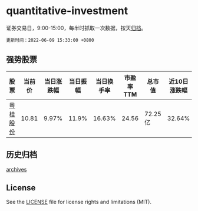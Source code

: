 # quantitative-investment

证券交易日，9:00-15:00，每半时抓取一次数据，按天[归档](archives)。

`更新时间：2022-06-09 15:33:00 +0800`

## 强势股票

|股票|当前价|当日涨跌幅|当日振幅|当日换手率|市盈率TTM|总市值|近10日涨跌幅|
|----|----|----|----|----|----|----|----|
|[粤桂股份](https://xueqiu.com/S/SZ000833)|10.81|9.97%|11.9%|16.63%|24.56|72.25亿|32.64%|

## 历史归档

[archives](archives)

## License

See the [LICENSE](LICENSE) file for license rights and limitations (MIT).